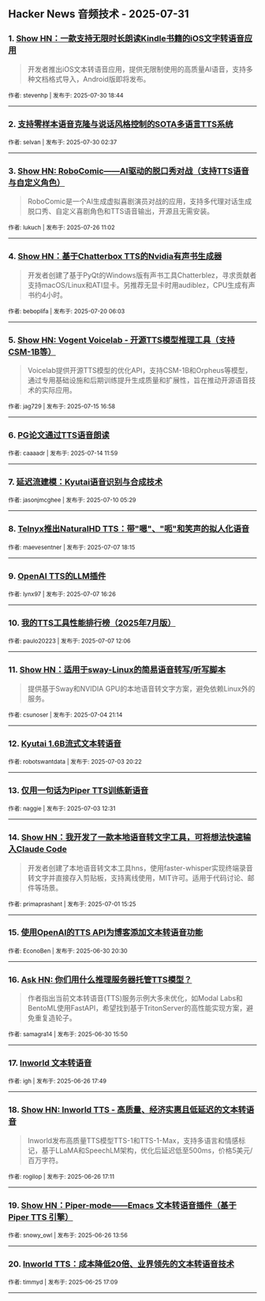 ## Hacker News 音频技术 - 2025-07-31


### 1. [Show HN：一款支持无限时长朗读Kindle书籍的iOS文字转语音应用](https://news.ycombinator.com/item?id=44738030)
> 开发者推出iOS文本转语音应用，提供无限制使用的高质量AI语音，支持多种文档格式导入，Android版即将发布。

<sub>作者: stevenhp | 发布于: 2025-07-30 18:44</sub>

---

### 2. [支持零样本语音克隆与说话风格控制的SOTA多语言TTS系统](https://news.ycombinator.com/item?id=44730472)

<sub>作者: selvan | 发布于: 2025-07-30 02:37</sub>

---

### 3. [Show HN: RoboComic——AI驱动的脱口秀对战（支持TTS语音与自定义角色）](https://news.ycombinator.com/item?id=44693095)
> RoboComic是一个AI生成虚拟喜剧演员对战的应用，支持多代理对话生成脱口秀、自定义喜剧角色和TTS语音输出，开源且无需安装。

<sub>作者: lukuch | 发布于: 2025-07-26 11:02</sub>

---

### 4. [Show HN：基于Chatterbox TTS的Nvidia有声书生成器](https://news.ycombinator.com/item?id=44622383)
> 开发者创建了基于PyQt的Windows版有声书工具Chatterblez，寻求贡献者支持macOS/Linux和ATI显卡。另推荐无显卡时用audiblez，CPU生成有声书约4小时。

<sub>作者: beboplifa | 发布于: 2025-07-20 06:03</sub>

---

### 5. [Show HN: Vogent Voicelab - 开源TTS模型推理工具（支持CSM-1B等）](https://news.ycombinator.com/item?id=44573303)
> Voicelab提供开源TTS模型的优化API，支持CSM-1B和Orpheus等模型，通过专用基础设施和后期训练提升生成质量和扩展性，旨在推动开源语音技术的实际应用。

<sub>作者: jag729 | 发布于: 2025-07-15 16:58</sub>

---

### 6. [PG论文通过TTS语音朗读](https://news.ycombinator.com/item?id=44559098)

<sub>作者: caaaadr | 发布于: 2025-07-14 11:59</sub>

---

### 7. [延迟流建模：Kyutai语音识别与合成技术](https://news.ycombinator.com/item?id=44517574)

<sub>作者: jasonjmcghee | 发布于: 2025-07-10 05:29</sub>

---

### 8. [Telnyx推出NaturalHD TTS：带"嗯"、"呃"和笑声的拟人化语音](https://news.ycombinator.com/item?id=44493162)

<sub>作者: maevesentner | 发布于: 2025-07-07 18:15</sub>

---

### 9. [OpenAI TTS的LLM插件](https://news.ycombinator.com/item?id=44491955)

<sub>作者: lynx97 | 发布于: 2025-07-07 16:26</sub>

---

### 10. [我的TTS工具性能排行榜（2025年7月版）](https://news.ycombinator.com/item?id=44489490)

<sub>作者: paulo20223 | 发布于: 2025-07-07 12:06</sub>

---

### 11. [Show HN：适用于sway-Linux的简易语音转写/听写脚本](https://news.ycombinator.com/item?id=44467937)
> 提供基于Sway和NVIDIA GPU的本地语音转文字方案，避免依赖Linux外的服务。

<sub>作者: csunoser | 发布于: 2025-07-04 21:14</sub>

---

### 12. [Kyutai 1.6B流式文本转语音](https://news.ycombinator.com/item?id=44458858)

<sub>作者: robotswantdata | 发布于: 2025-07-03 20:22</sub>

---

### 13. [仅用一句话为Piper TTS训练新语音](https://news.ycombinator.com/item?id=44454329)

<sub>作者: naggie | 发布于: 2025-07-03 12:31</sub>

---

### 14. [Show HN：我开发了一款本地语音转文字工具，可将想法快速输入Claude Code](https://news.ycombinator.com/item?id=44434864)
> 开发者创建了本地语音转文本工具hns，使用faster-whisper实现终端录音转文字并直接存入剪贴板，支持离线使用，MIT许可。适用于代码讨论、邮件等场景。

<sub>作者: primaprashant | 发布于: 2025-07-01 15:25</sub>

---

### 15. [使用OpenAI的TTS API为博客添加文本转语音功能](https://news.ycombinator.com/item?id=44427508)

<sub>作者: EconoBen | 发布于: 2025-06-30 20:30</sub>

---

### 16. [Ask HN: 你们用什么推理服务器托管TTS模型？](https://news.ycombinator.com/item?id=44424730)
> 作者指出当前文本转语音(TTS)服务示例大多未优化，如Modal Labs和BentoML使用FastAPI，希望找到基于TritonServer的高性能实现方案，避免重复造轮子。

<sub>作者: samagra14 | 发布于: 2025-06-30 15:50</sub>

---

### 17. [Inworld 文本转语音](https://news.ycombinator.com/item?id=44389636)

<sub>作者: igh | 发布于: 2025-06-26 17:49</sub>

---

### 18. [Show HN: Inworld TTS - 高质量、经济实惠且低延迟的文本转语音](https://news.ycombinator.com/item?id=44389265)
> Inworld发布高质量TTS模型TTS-1和TTS-1-Max，支持多语言和情感标记，基于LLaMA和SpeechLM架构，优化后延迟低至500ms，价格5美元/百万字符。

<sub>作者: rogilop | 发布于: 2025-06-26 17:11</sub>

---

### 19. [Show HN：Piper-mode——Emacs 文本转语音插件（基于 Piper TTS 引擎）](https://news.ycombinator.com/item?id=44387470)

<sub>作者: snowy_owl | 发布于: 2025-06-26 13:56</sub>

---

### 20. [Inworld TTS：成本降低20倍、业界领先的文本转语音技术](https://news.ycombinator.com/item?id=44379611)

<sub>作者: timmyd | 发布于: 2025-06-25 17:09</sub>

---
